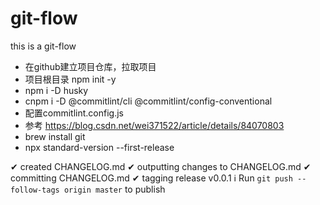 <!--
 * @version: v0.0.1
 * @Author: hailong.chen
 * @Date: 2020-06-04 21:53:40
 * @LastEditors: hailong.chen
 * @LastEditTime: 2020-06-04 22:52:59
 * @Descripttion: 
--> 
# git-flow
this is a git-flow
- 在github建立项目仓库，拉取项目
- 项目根目录 npm init -y
- npm i -D husky
- cnpm i -D @commitlint/cli @commitlint/config-conventional
- 配置commitlint.config.js
- 参考 https://blog.csdn.net/wei371522/article/details/84070803
- brew install git
- npx standard-version --first-release

✔ created CHANGELOG.md
✔ outputting changes to CHANGELOG.md
✔ committing CHANGELOG.md
✔ tagging release v0.0.1
ℹ Run `git push --follow-tags origin master` to publish